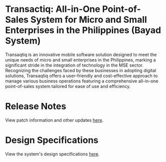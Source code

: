 # Transactiq: All-in-One Point-of-Sales System for Micro and Small Enterprises in the Philippines (Bayad System)
Transaqtiq is an innovative mobile software solution designed to meet the unique needs of micro and small enterprises in the Philippines, marking a significant stride in the integration of technology in the MSE sector. Recognizing the challenges faced by these businesses in adopting digital solutions, Transaqtiq offers a user-friendly and cost-effective approach to manage various business operations featuring a comprehensive all-in-one point-of-sales system tailored for ease of use and efficiency.

# Release Notes
View patch information and other updates [here](https://github.com/josuafalguera/BayadSystem).

# Design Specifications
View the system's design specifications [here](https://github.com/josuafalguera/bayad-system-md).
